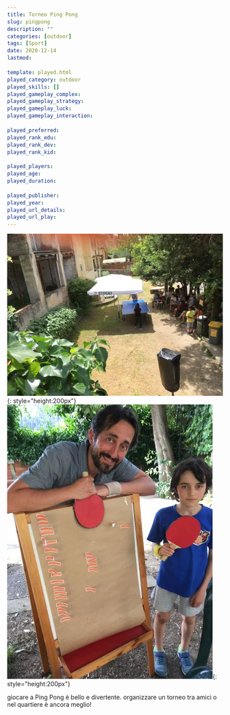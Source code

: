 ```yaml
---
title: Torneo Ping Pong
slug: pingpong
description: ""
categories: [outdoor]
tags: [Sport]
date: 2020-12-14
lastmod: 

template: played.html
played_category: outdoor
played_skills: []
played_gameplay_complex: 
played_gameplay_strategy: 
played_gameplay_luck: 
played_gameplay_interaction: 

played_preferred: 
played_rank_edu: 
played_rank_dev: 
played_rank_kid: 

played_players: 
played_age: 
played_duration: 

played_publisher: 
played_year: 
played_url_details: 
played_url_play: 
---
```


![](img/pingpong.webp){: style="height:200px"}
![](img/pingpong_torneo.webp){: style="height:200px"}

giocare a Ping Pong è bello e divertente.
organizzare un torneo tra amici o nel quartiere è ancora meglio!
